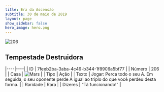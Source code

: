 ```yaml
---
title: Era da Ascensão
subtitle: 30 de maio de 2019
layout: page
show_sidebar: false
hero_image: hero.png
---
```


![206](https://cdn.keyforgegame.com/media/card_front/pt/435_206_JWM4CGCRPH76_pt.png)

## Tempestade Destruidora

|----|----|
| ID | 7feeb2ba-3aba-4c49-b344-1f8906a5bf77 |
| Número | 206 |
| Casa | ![Mars](https://archonarcana.com/images/thumb/d/de/Mars.png/22px-Mars.png "Marte") |
| Tipo | Ação |
| Texto | Jogar: Perca todo o seu A. Em seguida, o seu oponente perde A igual ao triplo do que você perdeu desta forma. |
| Raridade | Rara |
| Dizeres | ”Tá funcionando!” |
